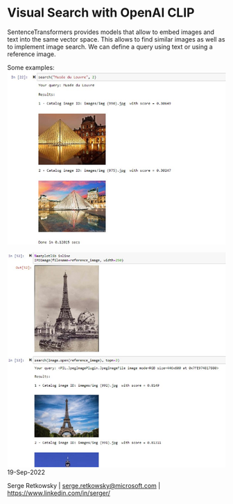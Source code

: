# Visual Search with OpenAI CLIP
SentenceTransformers provides models that allow to embed images and text into the same vector space. This allows to find similar images as well as to implement image search. We can define a query using text or using a reference image.

Some examples:
<br>
<img src="result1.jpg">

<img src="result2.jpg">

<br>
19-Sep-2022

Serge Retkowsky | serge.retkowsky@microsoft.com | https://www.linkedin.com/in/serger/
